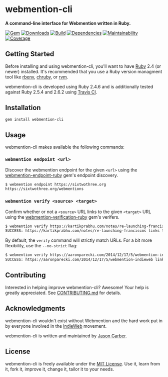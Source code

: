# webmention-cli

**A command-line interface for Webmention written in Ruby.**

[![Gem](https://img.shields.io/gem/v/webmention-cli.svg?style=for-the-badge)](https://rubygems.org/gems/webmention-cli)
[![Downloads](https://img.shields.io/gem/dt/webmention-cli.svg?style=for-the-badge)](https://rubygems.org/gems/webmention-cli)
[![Build](https://img.shields.io/travis/com/jgarber623/webmention-cli/master.svg?style=for-the-badge)](https://travis-ci.com/jgarber623/webmention-cli)
[![Dependencies](https://img.shields.io/depfu/jgarber623/webmention-cli.svg?style=for-the-badge)](https://depfu.com/github/jgarber623/webmention-cli)
[![Maintainability](https://img.shields.io/codeclimate/maintainability/jgarber623/webmention-cli.svg?style=for-the-badge)](https://codeclimate.com/github/jgarber623/webmention-cli)
[![Coverage](https://img.shields.io/codeclimate/c/jgarber623/webmention-cli.svg?style=for-the-badge)](https://codeclimate.com/github/jgarber623/webmention-cli/code)

## Getting Started

Before installing and using webmention-cli, you'll want to have [Ruby](https://www.ruby-lang.org) 2.4 (or newer) installed. It's recommended that you use a Ruby version managment tool like [rbenv](https://github.com/rbenv/rbenv), [chruby](https://github.com/postmodern/chruby), or [rvm](https://github.com/rvm/rvm).

webmention-cli is developed using Ruby 2.4.6 and is additionally tested against Ruby 2.5.4 and 2.6.2 using [Travis CI](https://travis-ci.com/jgarber623/webmention-cli).

## Installation

```sh
gem install webmention-cli
```

## Usage

webmention-cli makes available the following commands:

### `webmention endpoint <url>`

Discover the webmention endpoint for the given `<url>` using the [webmention-endpoint-ruby](https://github.com/jgarber623/webmention-endpoint-ruby) gem's endpoint discovery.

```sh
$ webmention endpoint https://sixtwothree.org
https://sixtwothree.org/webmentions
```

### `webmention verify <source> <target>`

Confirm whether or not a `<source>` URL links to the given `<target>` URL using the [webmention-verification-ruby](https://github.com/jgarber623/webmention-verification-ruby) gem's verifers.

```sh
$ webmention verify https://kartikprabhu.com/notes/re-launching-franciscms https://sixtwothree.org/posts/launching-franciscms-onto-the-indieweb
SUCCESS: https://kartikprabhu.com/notes/re-launching-franciscms links to https://sixtwothree.org/posts/launching-franciscms-onto-the-indieweb
```

By default, the `verify` command will strictly match URLs. For a bit more flexibility, use the `--no-strict` flag:

```sh
$ webmention verify https://aaronparecki.com/2014/12/17/5/webmention-indieweb https://sixtwothree.org/posts/open-sourcing-my-webmention-service --no-strict
SUCCESS: https://aaronparecki.com/2014/12/17/5/webmention-indieweb links to https://sixtwothree.org/posts/open-sourcing-my-webmention-service
```

## Contributing

Interested in helping improve webmention-cli? Awesome! Your help is greatly appreciated. See [CONTRIBUTING.md](https://github.com/jgarber623/webmention-cli/blob/master/CONTRIBUTING.md) for details.

## Acknowledgments

webmention-cli wouldn't exist without Webmention and the hard work put in by everyone involved in the [IndieWeb](https://indieweb.org) movement.

webmention-cli is written and maintained by [Jason Garber](https://sixtwothree.org).

## License

webmention-cli is freely available under the [MIT License](https://opensource.org/licenses/MIT). Use it, learn from it, fork it, improve it, change it, tailor it to your needs.

